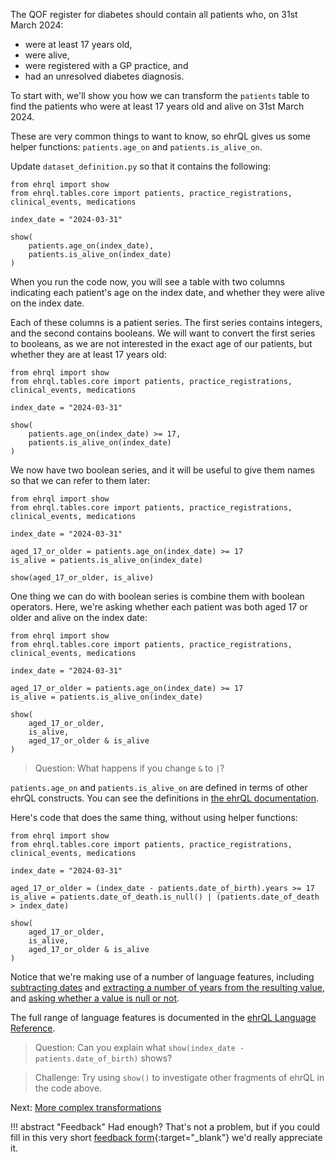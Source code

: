 The QOF register for diabetes should contain all patients who, on 31st March 2024:

* were at least 17 years old,
* were alive,
* were registered with a GP practice, and
* had an unresolved diabetes diagnosis.

To start with, we'll show you how we can transform the `patients` table to find the patients who were at least 17 years old and alive on 31st March 2024.

These are very common things to want to know, so ehrQL gives us some helper functions: `patients.age_on` and `patients.is_alive_on`.

Update `dataset_definition.py` so that it contains the following:

```ehrql
from ehrql import show
from ehrql.tables.core import patients, practice_registrations, clinical_events, medications

index_date = "2024-03-31"

show(
    patients.age_on(index_date),
    patients.is_alive_on(index_date)
)
```

When you run the code now, you will see a table with two columns indicating each patient's age on the index date, and whether they were alive on the index date.

Each of these columns is a patient series.
The first series contains integers, and the second contains booleans.
We will want to convert the first series to booleans, as we are not interested in the exact age of our patients, but whether they are at least 17 years old:

```ehrql
from ehrql import show
from ehrql.tables.core import patients, practice_registrations, clinical_events, medications

index_date = "2024-03-31"

show(
    patients.age_on(index_date) >= 17,
    patients.is_alive_on(index_date)
)
```

We now have two boolean series, and it will be useful to give them names so that we can refer to them later:


```ehrql
from ehrql import show
from ehrql.tables.core import patients, practice_registrations, clinical_events, medications

index_date = "2024-03-31"

aged_17_or_older = patients.age_on(index_date) >= 17
is_alive = patients.is_alive_on(index_date)

show(aged_17_or_older, is_alive)
```

One thing we can do with boolean series is combine them with boolean operators.
Here, we're asking whether each patient was both aged 17 or older and alive on the index date:


```ehrql
from ehrql import show
from ehrql.tables.core import patients, practice_registrations, clinical_events, medications

index_date = "2024-03-31"

aged_17_or_older = patients.age_on(index_date) >= 17
is_alive = patients.is_alive_on(index_date)

show(
    aged_17_or_older,
    is_alive,
    aged_17_or_older & is_alive
)
```

> Question: What happens if you change `&` to `|`?

`patients.age_on` and `patients.is_alive_on` are defined in terms of other ehrQL constructs.
You can see the definitions in [the ehrQL documentation][1].

Here's code that does the same thing, without using helper functions:


```ehrql
from ehrql import show
from ehrql.tables.core import patients, practice_registrations, clinical_events, medications

index_date = "2024-03-31"

aged_17_or_older = (index_date - patients.date_of_birth).years >= 17
is_alive = patients.date_of_death.is_null() | (patients.date_of_death > index_date)

show(
    aged_17_or_older,
    is_alive,
    aged_17_or_older & is_alive
)
```

Notice that we're making use of a number of language features, including [subtracting dates][2] and [extracting a number of years from the resulting value][3], and [asking whether a value is null or not][4].

The full range of language features is documented in the [ehrQL Language Reference][5].

> Question: Can you explain what `show(index_date - patients.date_of_birth)` shows?

> Challenge: Try using `show()` to investigate other fragments of ehrQL in the code above.

Next: [More complex transformations](../more-complex-transformations/index.md)

!!! abstract "Feedback"
    Had enough? That's not a problem, but if you could fill in this very short [feedback form][6]{:target="_blank"} we'd really appreciate it.

[1]: ../../reference/schemas/core.md#patients.age_on
[2]: ../../reference/language.md#DatePatientSeries.sub
[3]: ../../reference/language.md#DateDifference.years
[4]: ../../reference/language.md#BoolPatientSeries.is_null
[5]: ../../reference/language.md
[6]: https://docs.google.com/forms/d/e/1FAIpQLSeouuTXPnwShAjBllyln4tl2Q52PMG_aUhpma4odpE2MmCngg/viewform
